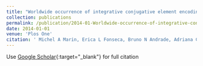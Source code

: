 ```yaml
---
title: "Worldwide occurrence of integrative conjugative element encoding multidrug resistance determinants in epidemic Vibrio cholerae O1."
collection: publications
permalink: /publication/2014-01-Worldwide-occurrence-of-integrative-conjugative-element-encoding-multidrug-resistance-determinants-in-epidemic-Vibrio-cholerae-O1
date: 2014-01-01
venue: 'Plos One'
citation: ' Michel A Marin, Erica L Fonseca, Bruno N Andrade, Adriana C Cabral, Ana Carolina P Vicente, &quot;Worldwide Occurrence of Integrative Conjugative Element Encoding Multidrug Resistance Determinants in Epidemic Vibrio cholerae O1..&quot; Plos One, 2014.'
---
```

Use [Google Scholar](https://scholar.google.com/scholar?hl=pt-BR&as_sdt=0%2C5&q=Worldwide+occurrence+of+integrative+conjugative+element+encoding+multidrug+resistance+determinants+in+epidemic+Vibrio+cholerae+O1&btnG=){:target="_blank"} for full citation 
